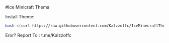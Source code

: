 #Ice Minicraft Thema

Install Theme:
```sh
bash <(curl https://raw.githubusercontent.com/Kalzzoffc/IceMinecraftTheme/main/install.sh)
```

Eror? Report To : t.me/Kalzzoffc

